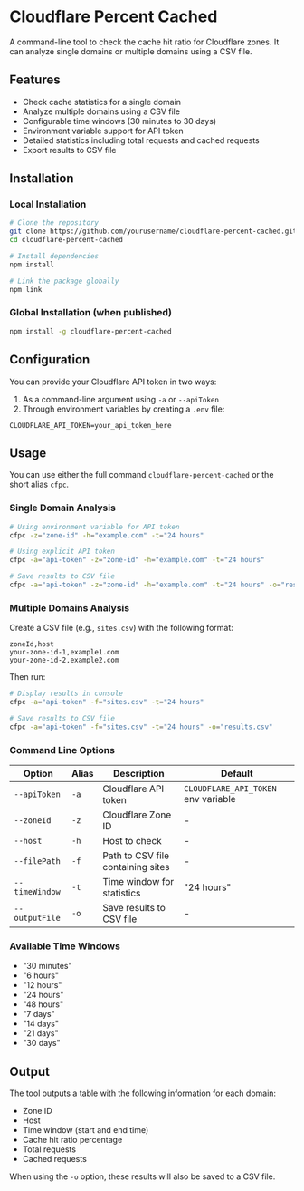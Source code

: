 # Cloudflare Percent Cached

A command-line tool to check the cache hit ratio for Cloudflare zones. It can analyze single domains or multiple domains using a CSV file.

## Features

- Check cache statistics for a single domain
- Analyze multiple domains using a CSV file
- Configurable time windows (30 minutes to 30 days)
- Environment variable support for API token
- Detailed statistics including total requests and cached requests
- Export results to CSV file

## Installation

### Local Installation
```bash
# Clone the repository
git clone https://github.com/yourusername/cloudflare-percent-cached.git
cd cloudflare-percent-cached

# Install dependencies
npm install

# Link the package globally
npm link
```

### Global Installation (when published)
```bash
npm install -g cloudflare-percent-cached
```

## Configuration

You can provide your Cloudflare API token in two ways:
1. As a command-line argument using `-a` or `--apiToken`
2. Through environment variables by creating a `.env` file:
```
CLOUDFLARE_API_TOKEN=your_api_token_here
```

## Usage

You can use either the full command `cloudflare-percent-cached` or the short alias `cfpc`.

### Single Domain Analysis
```bash
# Using environment variable for API token
cfpc -z="zone-id" -h="example.com" -t="24 hours"

# Using explicit API token
cfpc -a="api-token" -z="zone-id" -h="example.com" -t="24 hours"

# Save results to CSV file
cfpc -a="api-token" -z="zone-id" -h="example.com" -t="24 hours" -o="results.csv"
```

### Multiple Domains Analysis
Create a CSV file (e.g., `sites.csv`) with the following format:
```csv
zoneId,host
your-zone-id-1,example1.com
your-zone-id-2,example2.com
```

Then run:
```bash
# Display results in console
cfpc -a="api-token" -f="sites.csv" -t="24 hours"

# Save results to CSV file
cfpc -a="api-token" -f="sites.csv" -t="24 hours" -o="results.csv"
```

### Command Line Options

| Option | Alias | Description | Default |
|--------|-------|-------------|---------|
| `--apiToken` | `-a` | Cloudflare API token | `CLOUDFLARE_API_TOKEN` env variable |
| `--zoneId` | `-z` | Cloudflare Zone ID | - |
| `--host` | `-h` | Host to check | - |
| `--filePath` | `-f` | Path to CSV file containing sites | - |
| `--timeWindow` | `-t` | Time window for statistics | "24 hours" |
| `--outputFile` | `-o` | Save results to CSV file | - |

### Available Time Windows

- "30 minutes"
- "6 hours"
- "12 hours"
- "24 hours"
- "48 hours"
- "7 days"
- "14 days"
- "21 days"
- "30 days"

## Output

The tool outputs a table with the following information for each domain:
- Zone ID
- Host
- Time window (start and end time)
- Cache hit ratio percentage
- Total requests
- Cached requests

When using the `-o` option, these results will also be saved to a CSV file.
